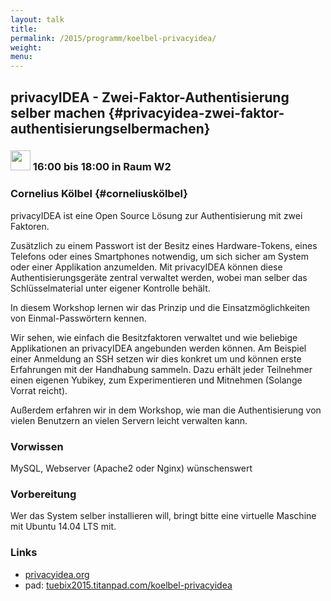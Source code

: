 ```yaml
---
layout: talk
title:
permalink: /2015/programm/koelbel-privacyidea/
weight: 
menu:
---
```

## privacyIDEA - Zwei-Faktor-Authentisierung selber machen {#privacyidea-zwei-faktor-authentisierungselbermachen}

### <img height = "32" src="../../../images/workshop.svg"> 16:00 bis 18:00 in Raum W2

### Cornelius Kölbel {#corneliuskölbel}

privacyIDEA ist eine Open Source Lösung zur Authentisierung mit zwei Faktoren.

Zusätzlich zu einem Passwort ist der Besitz eines Hardware-Tokens, eines Telefons oder eines Smartphones notwendig, um sich sicher am System oder einer Applikation anzumelden. Mit privacyIDEA können diese Authentisierungsgeräte zentral verwaltet werden, wobei man selber das Schlüsselmaterial unter eigener Kontrolle behält.

In diesem Workshop lernen wir das Prinzip und die Einsatzmöglichkeiten von Einmal-Passwörtern kennen.

Wir sehen, wie einfach die Besitzfaktoren verwaltet und wie beliebige Applikationen an privacyIDEA angebunden werden können.
Am Beispiel einer Anmeldung an SSH setzen wir dies konkret um und können erste Erfahrungen mit der Handhabung sammeln.
Dazu erhält jeder Teilnehmer einen eigenen Yubikey, zum Experimentieren und Mitnehmen (Solange Vorrat reicht).

Außerdem erfahren wir in dem Workshop, wie man die Authentisierung von vielen Benutzern an vielen Servern leicht verwalten kann.

### Vorwissen

MySQL, Webserver (Apache2 oder Nginx) wünschenswert

### Vorbereitung

Wer das System selber installieren will, bringt bitte eine virtuelle Maschine mit Ubuntu 14.04 LTS mit.

### Links

- <a href="https://www.privacyidea.org" target="_blank">privacyidea.org</a>
- pad: <a href="https://tuebix2015.titanpad.com/koelbel-privacyidea" target="_blank">tuebix2015.titanpad.com/koelbel-privacyidea</a>
